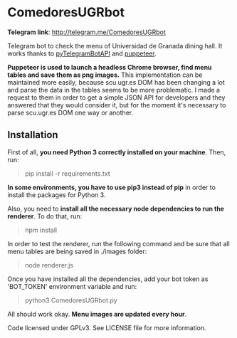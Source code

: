 # ComedoresUGRbot
**Telegram link**: http://telegram.me/ComedoresUGRbot

Telegram bot to check the menu of Universidad de Granada dining hall. It works
thanks to [pyTelegramBotAPI](https://github.com/eternnoir/pyTelegramBotAPI/) and [puppeteer](https://github.com/GoogleChrome/puppeteer/).

**Puppeteer is used to launch a headless Chrome browser, find menu tables and save them as png images.** This implementation can be maintained more easily, because scu.ugr.es DOM has been changing a lot and parse the data in the tables seems to be more problematic. I made a request to them in order to get a simple JSON API for developers and they answered that they would consider it, but for the moment it's necessary to parse scu.ugr.es DOM one way or another.

## Installation

First of all, **you need Python 3 correctly installed on your machine**. Then, run:

> pip install -r requirements.txt

**In some environments, you have to use pip3 instead of pip** in order to install the packages for Python 3.

Also, you need to **install all the necessary node dependencies to run the renderer**. To do that, run:

> npm install

In order to test the renderer, run the following command and be sure that all menu tables are being saved in ./images folder:

> node renderer.js

Once you have installed all the dependencies, add your bot token as 'BOT_TOKEN' environment variable and run:

> python3 ComedoresUGRbot.py

All should work okay. **Menu images are updated every hour**.

Code licensed under GPLv3. See LICENSE file for more information.
